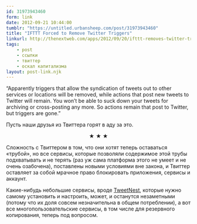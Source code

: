 ```yaml
---
id: 31973943460
form: link
date: 2012-09-21 10:44:00
tumblr: "https://untitled.urbansheep.com/post/31973943460"
title: "IFTTT Forced to Remove Twitter Triggers"
linkurl: http://thenextweb.com/apps/2012/09/20/ifttt-removes-twitter-triggers-comply-new-api-policies/
tags:
    - post
    - ссылки
    - твиттер
    - оскал капитализма
layout: post-link.njk
---
```

<p>“Apparently triggers that allow the syndication of tweets out to other services or locations will be removed, while actions that post new tweets to Twitter will remain. You won’t be able to suck down your tweets for archiving or cross-posting any more. So actions remain that post to Twitter, but triggers are gone.”</p>

<p>Пусть наши друзья из Твиттера горят в аду за это.</p>

<p style="text-align:center;" class="post_splitter">★ ★ ★</p>

<p>Сложность с Твиттером в том, что они хотят теперь оставаться «трубой», но все сервисы, которые позволяли содержимое этой трубы подхватывать и не терять (раз уж сама платформа этого не умеет и не очень озабочена), поставлены новыми условиями вне закона, и Твиттер оставляет за собой мрачное право блокировать приложения, сервисы и аккаунт.</p>

<p>Какие-нибудь небольшие сервисы, вроде <a href="http://pongsocket.com/tweetnest/">TweetNest</a>, которые нужно самому установить и настроить, может, и останутся незаметными (потому что их доля совсем незначительна в общем потреблении), а вот все многопользовательские сервисы, в том числе для резервного копирования, теперь под вопросом.</p>
